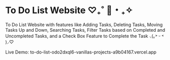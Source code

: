 # To Do List Website ‎♡₊˚ 🦢・₊✧ 

To Do List Website with features like Adding Tasks, Deleting Tasks, Moving Tasks Up and Down, Searching Tasks, Filter Tasks based on Completed and Uncompleted Tasks, and a Check Box Feature to Complete the Task ⸜(｡˃ ᵕ ˂ )⸝♡ 

Live Demo: to-do-list-odo2dxql6-vanillas-projects-a9b04167.vercel.app
